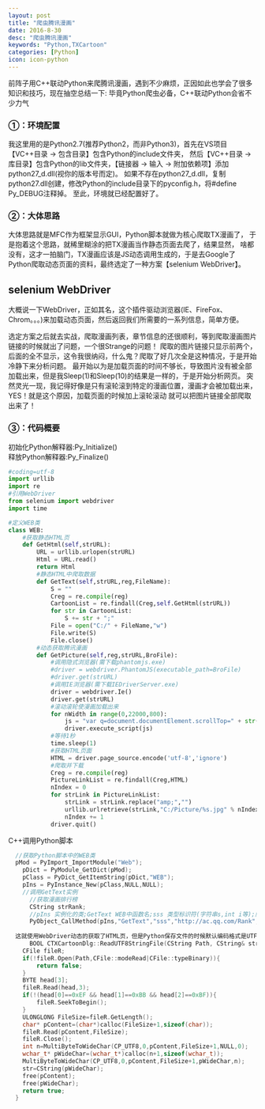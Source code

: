 ```yaml
---
layout: post
title: "爬虫腾讯漫画"
date: 2016-8-30
desc: "爬虫腾讯漫画"
keywords: "Python,TXCartoon"
categories: [Python]
icon: icon-python
---
```


前阵子用C++联动Python来爬腾讯漫画，遇到不少麻烦，正因如此也学会了很多知识和技巧，现在抽空总结一下:
毕竟Python爬虫必备，C++联动Python会省不少力气

### ①：环境配置
  我这里用的是Python2.7(推荐Python2，而非Python3)，首先在VS项目【VC++目录 -> 包含目录】包含Python的include文件夹，
  然后【VC++目录 -> 库目录】包含Python的lib文件夹，【链接器 -> 输入 -> 附加依赖项】添加python27_d.dll(视你的版本号而定)。
  如果不存在python27_d.dll，复制python27.dll创建，修改Python的include目录下的pyconfig.h，将#define Py_DEBUG注释掉。
  至此，环境就已经配置好了。
  
### ②：大体思路
  大体思路就是MFC作为框架显示GUI，Python脚本就做为核心爬取TX漫画了，
  于是抱着这个思路，就稀里糊涂的把TX漫画当作静态页面去爬了，结果显然，
  啥都没有，这才一拍脑门，TX漫画应该是JS动态调用生成的，于是去Google了
  Python爬取动态页面的资料，最终选定了一种方案【selenium WebDriver】。
  
## selenium WebDriver
  大概说一下WebDriver，正如其名，这个插件驱动浏览器(IE、FireFox、Chrom。。。)来加载动态页面，然后返回我们所需要的一系列信息，简单方便。
  
  选定方案之后就去实战，爬取漫画列表，章节信息的还很顺利，等到爬取漫画图片链接的时候就出了问题，一个很Strange的问题！
  爬取的图片链接只显示前两个，后面的全不显示，这令我很纳闷，什么鬼？爬取了好几次全是这种情况，于是开始冷静下来分析问题。
  最开始以为是加载页面的时间不够长，导致图片没有被全部加载出来，但是我Sleep(1)和Sleep(10)的结果是一样的，于是开始分析网页。
  突然灵光一现，我记得好像是只有滚轮滚到特定的漫画位置，漫画才会被加载出来，YES！就是这个原因，加载页面的时候加上滚轮滚动
  就可以把图片链接全部爬取出来了！
  
### ③：代码概要
  初始化Python解释器:Py_Initialize()  
  释放Python解释器:Py_Finalize()  
  
  
``` python
#coding=utf-8
import urllib  
import re  
#引用WebDriver  
from selenium import webdriver  
import time

#定义WEB类  
class WEB:  
    #获取静态HTML页  
    def GetHtml(self,strURL):  
        URL = urllib.urlopen(strURL)  
        Html = URL.read()  
        return Html  
        #静态HTML中爬取数据  
        def GetText(self,strURL,reg,FileName):  
            S = ""  
            Creg = re.compile(reg)  
            CartoonList = re.findall(Creg,self.GetHtml(strURL))  
            for str in CartoonList:  
                S += str + ";"  
            File = open("C:/" + FileName,"w")  
            File.write(S)  
            File.close()  
        #动态获取腾讯漫画
        def GetPicture(self,reg,strURL,BroFile):  
            #调用隐式浏览器(需下载phantomjs.exe)  
            #driver = webdriver.PhantomJS(executable_path=BroFile)  
            #driver.get(strURL)  
            #调用IE浏览器(需下载IEDriverServer.exe)  
            driver = webdriver.Ie()  
            driver.get(strURL)  
            #滚动滚轮使漫画加载出来  
            for nWidth in range(0,22000,800):  
                js = "var q=document.documentElement.scrollTop=" + str(nWidth)  
                driver.execute_script(js)  
            #等待1秒  
            time.sleep(1)  
            #获取HTML页面  
            HTML = driver.page_source.encode('utf-8','ignore')  
            #爬取并下载  
            Creg = re.compile(reg)  
            PictureLinkList = re.findall(Creg,HTML)  
            nIndex = 0  
            for strLink in PictureLinkList:  
                strLink = strLink.replace("amp;","")  
                urllib.urlretrieve(strLink,"C:/Picture/%s.jpg" % nIndex)  
                nIndex += 1 
            driver.quit()
```
C++调用Python脚本


``` c++
  //获取Python脚本中的WEB类  
  pMod = PyImport_ImportModule("Web");  
	pDict = PyModule_GetDict(pMod);  
	pClass = PyDict_GetItemString(pDict,"WEB");  
	pIns = PyInstance_New(pClass,NULL,NULL);  
	//调用GetText实例  
	  //获取漫画排行榜  
	  CString strRank;  
	  //pIns 实例化的类;GetText WEB中函数名;sss 类型标识符(字符串s,int i等);爬取页面;正则表达式;保存文件名  
	  PyObject_CallMethod(pIns,"GetText","sss","http://ac.qq.com/Rank","<a class=\"mod-rank-name ui-left\" title=\"(.*)\" href=\"","CartoonRank.txt");  
  
  这就使用WebDriver动态的获取了HTML页，但是Python保存文件的时候默认编码格式是UTF-8，Unicode下CFile直接读取会乱码，所以需要转码。  
      BOOL CTXCartoonDlg::ReadUTF8StringFile(CString Path, CString& str){  
	CFile fileR;  
	if(!fileR.Open(Path,CFile::modeRead|CFile::typeBinary)){  
		return false;  
	}  
	BYTE head[3];  
	fileR.Read(head,3);  
	if(!(head[0]==0xEF && head[1]==0xBB && head[2]==0xBF)){  
		fileR.SeekToBegin();  
	}  
	ULONGLONG FileSize=fileR.GetLength();  
	char* pContent=(char*)calloc(FileSize+1,sizeof(char));  
	fileR.Read(pContent,FileSize);  
	fileR.Close();  
	int n=MultiByteToWideChar(CP_UTF8,0,pContent,FileSize+1,NULL,0);  
	wchar_t* pWideChar=(wchar_t*)calloc(n+1,sizeof(wchar_t));  
	MultiByteToWideChar(CP_UTF8,0,pContent,FileSize+1,pWideChar,n);  
	str=CString(pWideChar);  
	free(pContent);  
	free(pWideChar);  
	return true;  
  }  
```
